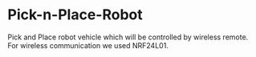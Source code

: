 # Pick-n-Place-Robot
Pick and Place robot vehicle which will be controlled by  wireless remote. For wireless communication we used NRF24L01.
